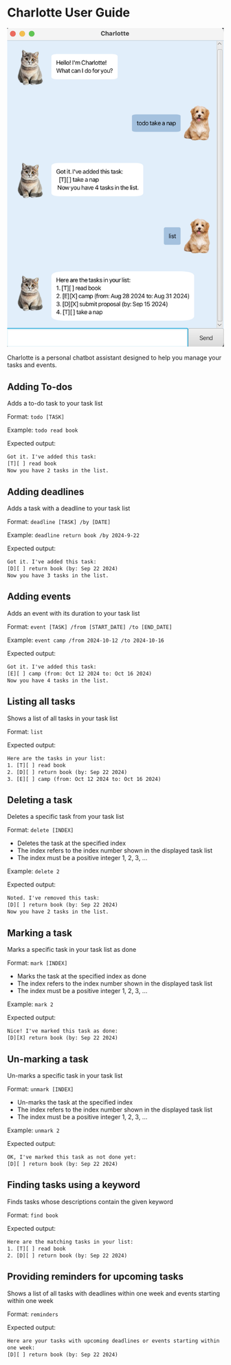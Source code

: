 # Charlotte User Guide

![Screenshot of the product](/docs/Ui.png)

Charlotte is a personal chatbot assistant designed to help you manage your tasks and events. 

## Adding To-dos
Adds a to-do task to your task list

Format: `todo [TASK] `

Example: `todo read book`

Expected output:
```
Got it. I've added this task:
[T][ ] read book
Now you have 2 tasks in the list.
```

## Adding deadlines

Adds a task with a deadline to your task list

Format: `deadline [TASK] /by [DATE]`

Example: `deadline return book /by 2024-9-22`

Expected output:
```
Got it. I've added this task:
[D][ ] return book (by: Sep 22 2024)
Now you have 3 tasks in the list.
```

## Adding events
Adds an event with its duration to your task list

Format: `event [TASK] /from [START_DATE] /to [END_DATE]`

Example: `event camp /from 2024-10-12 /to 2024-10-16`

Expected output:
```
Got it. I've added this task:
[E][ ] camp (from: Oct 12 2024 to: Oct 16 2024)
Now you have 4 tasks in the list.
```

## Listing all tasks
Shows a list of all tasks in your task list

Format: `list`

Expected output:
```
Here are the tasks in your list:
1. [T][ ] read book
2. [D][ ] return book (by: Sep 22 2024)
3. [E][ ] camp (from: Oct 12 2024 to: Oct 16 2024)
```

## Deleting a task
Deletes a specific task from your task list

Format: `delete [INDEX]`
- Deletes the task at the specified index
- The index refers to the index number shown in the displayed task list
- The index must be a positive integer 1, 2, 3, ...

Example: `delete 2`

Expected output:
```
Noted. I've removed this task:
[D][ ] return book (by: Sep 22 2024)
Now you have 2 tasks in the list.
```

## Marking a task
Marks a specific task in your task list as done

Format: `mark [INDEX]`
- Marks the task at the specified index as done
- The index refers to the index number shown in the displayed task list
- The index must be a positive integer 1, 2, 3, ...

Example: `mark 2`

Expected output:
```
Nice! I've marked this task as done:
[D][X] return book (by: Sep 22 2024)
```

## Un-marking a task
Un-marks a specific task in your task list

Format: `unmark [INDEX]`
- Un-marks the task at the specified index
- The index refers to the index number shown in the displayed task list
- The index must be a positive integer 1, 2, 3, ...

Example: `unmark 2`

Expected output:
```
OK, I've marked this task as not done yet:
[D][ ] return book (by: Sep 22 2024)
```

## Finding tasks using a keyword
Finds tasks whose descriptions contain the given keyword

Format: `find book`

Expected output:
```
Here are the matching tasks in your list:
1. [T][ ] read book
2. [D][ ] return book (by: Sep 22 2024)
```

## Providing reminders for upcoming tasks
Shows a list of all tasks with deadlines within one week and events starting within one week

Format: `reminders`

Expected output:
```
Here are your tasks with upcoming deadlines or events starting within one week:
[D][ ] return book (by: Sep 22 2024)
```
